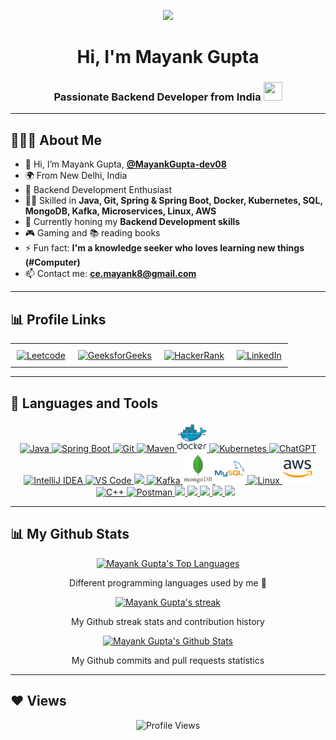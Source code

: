 <p align="center">
    <a href="#"><img width="60%" height="auto" src="https://c.tenor.com/NOYF3f82b_gAAAAC/programmer.gif"/></a>
    <h1 align="center">Hi, I'm Mayank Gupta</h1>
    <h3 align="center" color="blue">Passionate Backend Developer from India <img src="https://img.icons8.com/?size=100&id=32584&format=png&color=000000" width="30" height="30"/></h3>
</p>

---

## 👨🏻‍💻 About Me

- 👋 Hi, I’m Mayank Gupta, **[@MayankGupta-dev08](https://github.com/MayankGupta-dev08)**
- 🌍 From New Delhi, India
- 🔭 Backend Development Enthusiast
- 👨‍💻 Skilled in **Java, Git, Spring & Spring Boot, Docker, Kubernetes, SQL, MongoDB, Kafka, Microservices, Linux, AWS**
- 🌱 Currently honing my **Backend Development skills**
- 🎮 Gaming and 📚 reading books
- ⚡ Fun fact: **I'm a knowledge seeker who loves learning new things (#Computer)**
- 📫 Contact me: **[ce.mayank8@gmail.com](mailto:ce.mayank8@gmail.com)**

---

## 📊 Profile Links

<div align="center">
    <table>
        <tr>
            <td align="center" style="padding: 10px;">
                <a href="https://leetcode.com/u/MayankGupta-dev08/" target="_blank">
                    <img src="https://img.icons8.com/?size=100&id=9L16NypUzu38&format=png&color=000000" alt="Leetcode" width="50" height="50"/>
                </a>
            </td>
            <td align="center" style="padding: 10px;">
                <a href="https://www.geeksforgeeks.org/user/cemayank8/" target="_blank">
                    <img src="https://img.icons8.com/?size=100&id=AbQBhN9v62Ob&format=png&color=000000" alt="GeeksforGeeks" width="50" height="50"/>
                </a>
            </td>
            <td align="center" style="padding: 10px;">
                <a href="https://www.hackerrank.com/dev_mayank8" target="_blank">
                    <img src="https://img.icons8.com/?size=100&id=OUPsEPLKIebZ&format=png&color=000000" alt="HackerRank" width="50" height="50"/>
                </a>
            </td>
            <td align="center" style="padding: 10px;">
                <a href="https://www.linkedin.com/in/mayank08" target="_blank">
                    <img src="https://img.icons8.com/?size=100&id=13930&format=png&color=000000" alt="LinkedIn" width="50" height="50"/>
                </a>
            </td>
        </tr>
    </table>
</div>

---

## 🚀 Languages and Tools

<p align="center"> 
    <a href="https://www.java.com" target="_blank"> <img src="https://img.icons8.com/color/48/000000/java-coffee-cup-logo.png" alt="Java" width="48" height="48"/> </a>
    <a href="https://spring.io/" target="_blank"> <img src="https://img.icons8.com/?size=100&id=90519&format=png&color=000000" alt="Spring Boot" width="48" height="48"/> </a>
    <a href="https://git-scm.com/" target="_blank">  <img src="https://img.icons8.com/color/48/000000/git.png" alt="Git" width="48" height="48"/> </a>
    <a href="https://maven.apache.org/" target="_blank"> <img src="https://www.vectorlogo.zone/logos/apache_maven/apache_maven-ar21.svg" alt="Maven" width="48" height="48"/> </a>
    <a href="https://www.docker.com/" target="_blank"> <img src="https://raw.githubusercontent.com/devicons/devicon/master/icons/docker/docker-original-wordmark.svg" alt="Docker" width="48" height="48"/> </a>
    <a href="https://kubernetes.io/" target="_blank"> <img src="https://img.icons8.com/?size=100&id=cvzmaEA4kC0o&format=png&color=000000" alt="Kubernetes" width="48" height="48"/> </a>
    <a href="https://chatgpt.com/gpts" target="_blank"> <img src="https://img.icons8.com/?size=100&id=FBO05Dys9QCg&format=png&color=000000" alt="ChatGPT" width="48" height="48"/> </a>
    <a href="https://www.jetbrains.com/idea/" target="_blank"> <img src="https://img.icons8.com/color/48/000000/intellij-idea.png" alt="IntelliJ IDEA" width="48" height="48"/> </a>
    <a href="https://code.visualstudio.com/" target="_blank"> <img src="https://img.icons8.com/color/48/000000/visual-studio-code-2019.png" alt="VS Code" width="48" height="48"/> </a>
    <a href="https://www.sublimetext.com/" target="_blank"> <img src="https://img.icons8.com/fluency/48/000000/sublime-text.png"/> </a>
    <a href="https://kafka.apache.org/" target="_blank"> <img src="https://www.vectorlogo.zone/logos/apache_kafka/apache_kafka-icon.svg" alt="Kafka" width="48" height="48"/> </a>
    <a href="https://www.mongodb.com/" target="_blank"> <img src="https://raw.githubusercontent.com/devicons/devicon/master/icons/mongodb/mongodb-original-wordmark.svg" alt="MongoDB" width="48" height="48"/> </a>
    <a href="https://www.mysql.com/" target="_blank"> <img src="https://raw.githubusercontent.com/devicons/devicon/master/icons/mysql/mysql-original-wordmark.svg" alt="MySQL" width="48" height="48"/> </a>
    <a href="https://www.linux.org/" target="_blank">  <img src="https://img.icons8.com/?size=100&id=17842&format=png&color=000000" alt="Linux" width="48" height="48"/> </a>
    <a href="https://aws.amazon.com" target="_blank"> <img src="https://raw.githubusercontent.com/devicons/devicon/master/icons/amazonwebservices/amazonwebservices-original-wordmark.svg" alt="AWS" width="48" height="48"/> </a>
    <a href="https://www.cplusplus.com/" target="_blank"> <img src="https://img.icons8.com/color/48/000000/c-plus-plus-logo.png" alt="C++" width="48" height="48"/> </a>
    <a href="https://postman.com" target="_blank"> <img src="https://www.vectorlogo.zone/logos/getpostman/getpostman-icon.svg" alt="Postman" width="45" height="45"/> </a>
    <a href="https://www.w3.org/html/" target="_blank"> <img src="https://img.icons8.com/color/48/000000/html-5.png"/> </a> 
    <a href="https://www.w3schools.com/css/" target="_blank"> <img src="https://img.icons8.com/color/48/000000/css3.png"/> </a> 
    <a href="https://getbootstrap.com" target="_blank"> <img src="https://img.icons8.com/color/48/000000/bootstrap.png"/> </a>
    <a href="https://developer.mozilla.org/en-US/docs/Web/JavaScript" target="_blank"> <img src="https://img.icons8.com/color/48/000000/javascript.png"/> </a>
    <a style="padding-right:8px;" href="https://nodejs.org" target="_blank"> <img src="https://img.icons8.com/color/48/000000/nodejs.png"/> </a> 
</p>

---

## 📊 My Github Stats

<div align="center">
    <a href="https://github.com/MayankGupta-dev08/github-readme-stats">
        <img alt="Mayank Gupta's Top Languages" src="https://github-readme-stats.vercel.app/api/top-langs/?username=MayankGupta-dev08&langs_count=8&count_private=true&layout=compact&theme=react&hide_border=true&bg_color=0D1117" />
    </a>
    <br/>
    <p>Different programming languages used by me 🤘</p>
    <a href="https://github.com/MayankGupta-dev08/github-readme-streak-stats">
        <img title="🔥 Get streak stats for your profile at git.io/streak-stats" alt="Mayank Gupta's streak" src="https://github-readme-streak-stats.herokuapp.com/?user=MayankGupta-dev08&theme=react&hide_border=true&stroke=0000&background=0D1117"/>
    </a>
    <br/>
    <p>My Github streak stats and contribution history</p>
    <a href="https://github.com/MayankGupta-dev08/github-readme-stats">
        <img alt="Mayank Gupta's Github Stats" src="https://github-readme-stats.vercel.app/api?username=MayankGupta-dev08&show_icons=true&count_private=true&theme=react&hide_border=true&bg_color=0D1117" />
    </a>
    <br/>
    <p>My Github commits and pull requests statistics</p>
</div>

---

## ❤ Views
<p align="center">
    <img src="https://komarev.com/ghpvc/?username=MayankGupta-dev08" alt="Profile Views"/>
</p>
